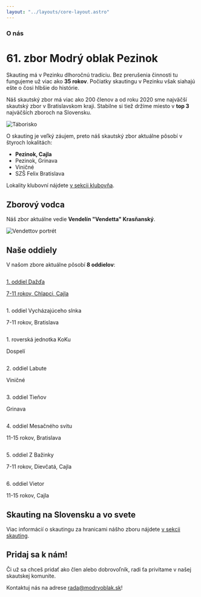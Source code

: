 ```yaml
---
layout: "../layouts/core-layout.astro"
---
```


### O nás

# 61. zbor Modrý oblak Pezinok

Skauting má v Pezinku dlhoročnú tradíciu. Bez prerušenia činnosti tu fungujeme
už viac ako **35 rokov**. Počiatky skautingu v Pezinku však siahajú ešte
o čosi hlbšie do histórie.

Náš skautský zbor má viac ako 200 členov a od roku 2020 sme
najväčší skautský zbor v Bratislavskom kraji. Stabilne si tiež držíme
miesto v **top 3** najväčších zboroch na Slovensku.

![Táborisko](/media/landscape/camp1.png)

O skauting je veľký záujem, preto náš skautský zbor aktuálne pôsobí v
štyroch lokalitách:
- **Pezinok, Cajla**
- Pezinok, Grinava
- Viničné
- SZŠ Felix Bratislava

Lokality klubovní nájdete [v sekcii klubovňa](/klubovna).

## Zborový vodca

Náš zbor aktuálne vedie **Vendelín "Vendetta" Krasňanský**.

![Vendettov portrét](/media/vendetta/modern.jpg)

## Naše oddiely

V našom zbore aktuálne pôsobí **8 oddielov**:

<div class="grid p-8 grid-cols-2 md:grid-cols-4 md:p-0 gap-8 text-center text-xl">

<a href="/oddiel/dazd" class="flex flex-col items-center gap-1">
    <div aria-hidden class="m-2 rounded-full border-[6px] border-[#fdff43] overflow-hidden">
        <img src="/media/oddiely/dazd.png" alt="" />
    </div>
    <p>1. oddiel Dažďa</p>
    <p class="text-sm text-slsk-black font-normal">7-11 rokov, Chlapci, Cajla</p>
</a>

<div class="flex flex-col items-center gap-1">
    <div aria-hidden class="m-2 rounded-full border-[6px] border-slsk-gold overflow-hidden">
        <img src="/media/oddiely/slnko.png" alt="" />
    </div>
    <p>1. oddiel Vycházajúceho slnka</p>
    <p class="text-sm text-slsk-black font-normal">7-11 rokov, Bratislava</p>
</div>

<div class="flex flex-col items-center gap-1">
    <div aria-hidden class="m-2 rounded-full border-[6px] border-slsk-red overflow-hidden">
        <img src="/media/oddiely/koku.jpeg" alt="" />
    </div>
    <p>1. roverská jednotka KoKu</p>
    <p class="text-sm text-slsk-black font-normal">Dospelí</p>
</div>

<div class="flex flex-col items-center gap-1">
    <div aria-hidden class="m-2 rounded-full border-[6px] border-slsk-green overflow-hidden">
        <img src="/media/oddiely/labute.jpeg" alt="" />
    </div>
    <p>2. oddiel Labute</p>
    <p class="text-sm text-slsk-black font-normal">Viničné</p>
</div>

<div class="flex flex-col items-center gap-1">
    <div aria-hidden class="m-2 rounded-full border-[6px] border-slsk-yellow overflow-hidden">
        <img src="/media/oddiely/tiene.jpeg" alt="" class="aspect-square" />
    </div>
    <p>3. oddiel Tieňov</p>
    <p class="text-sm text-slsk-black font-normal">Grinava</p>
</div>

<div class="flex flex-col items-center gap-1">
    <div aria-hidden class="m-2 rounded-full border-[6px] border-slsk-green overflow-hidden">
        <img src="/media/oddiely/mesiac.png" alt="" />
    </div>
    <p>4. oddiel Mesačného svitu</p>
    <p class="text-sm text-slsk-black font-normal">11-15 rokov, Bratislava</p>
</div>

<div class="flex flex-col items-center gap-1">
    <div aria-hidden class="m-2 rounded-full border-[6px] border-slsk-yellow overflow-hidden">
        <img src="/media/oddiely/z-bazinky.png" alt="" />
    </div>
    <p>5. oddiel Z Bažinky</p>
    <p class="text-sm text-slsk-black font-normal">7-11 rokov, Dievčatá, Cajla</p>
</div>

<div class="flex flex-col items-center gap-1">
    <div aria-hidden class="m-2 rounded-full border-[6px] border-slsk-green overflow-hidden">
        <img src="/media/oddiely/vietor.png" alt="" />
    </div>
    <p>6. oddiel Vietor</p>
    <p class="text-sm text-slsk-black font-normal">11-15 rokov, Cajla</p>
</div>

</div>

## Skauting na Slovensku a vo svete

Viac informácií o skautingu za hranicami nášho zboru nájdete
[v sekcii skauting](/skauting).

## Pridaj sa k nám!

Či už sa chceš pridať ako člen alebo dobrovoľník, radi ťa privítame v našej
skautskej komunite.

Kontaktuj nás na adrese [rada@modryoblak.sk](mailto:rada@modryoblak.sk)!
